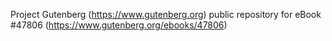 Project Gutenberg (https://www.gutenberg.org) public repository for eBook #47806 (https://www.gutenberg.org/ebooks/47806)
